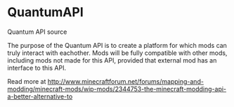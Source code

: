 # QuantumAPI
Quantum API source

The purpose of the Quantum API is to create a platform for which mods can truly interact with eachother. 
Mods will be fully compatible with other mods, including mods not made for this API, provided that external
mod has an interface to this API.

Read more at 
http://www.minecraftforum.net/forums/mapping-and-modding/minecraft-mods/wip-mods/2344753-the-minecraft-modding-api-a-better-alternative-to
